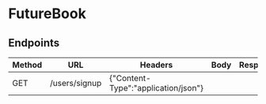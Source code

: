 # FutureBook

## Endpoints

| Method |      URL     |               Headers               | Body | Response |
| ------ | ------------ | ----------------------------------- | ---- | -------- |
|  GET   | /users/signup| {"Content-Type":"application/json"} |      |          |
